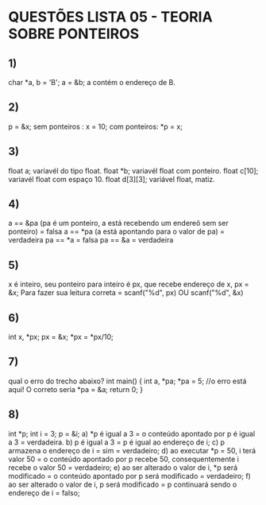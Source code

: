 # QUESTÕES LISTA 05 - TEORIA SOBRE PONTEIROS 
## 1) 
char *a, b = 'B';
a = &b; a contém o endereço de B.

## 2)
p = &x;
sem ponteiros : x = 10;
com ponteiros: *p = x;

## 3)
float a; variavél do tipo float.
float *b; variavél float com ponteiro.
float c[10]; variavél float com espaço 10.
float d[3][3]; variável float, matiz.

## 4)
a == &pa (pa é um ponteiro, a está recebendo um endereõ sem ser ponteiro) = falsa
a == *pa (a está apontando para o valor de pa) = verdadeira
pa == *a = falsa
pa == &a = verdadeira

## 5)
x é inteiro, seu ponteiro para inteiro é px, que recebe endereço de x, px = &x;
Para fazer sua leitura correta = scanf("%d", px) OU scanf("%d", &x)

## 6)
int x, *px;
px = &x;
*px = *px/10;

## 7)
qual o erro do trecho abaixo?
 int main()
{
  int a, *pa;
*pa = 5; //o erro está aqui! O correto seria *pa = &a;
return 0;
}

## 8)
int *p;
int i = 3;
p = &i;
a) *p é igual a 3 = o conteúdo apontado por p é igual a 3 = verdadeira.
b) p é igual a 3 = p é igual ao endereço de i;
c) p armazena o endereço de i = sim = verdadeiro;
d) ao executar *p = 50, i terá valor 50 = o conteúdo apontado por p recebe 50, consequentemente i recebe o valor 50 = verdadeiro;
e) ao ser alterado o valor de i, *p será modificado = o conteúdo apontado por p será modificado = verdadeiro;
f) ao ser alterado o valor de i, p será modificado = p continuará sendo o endereço de i = falso;
